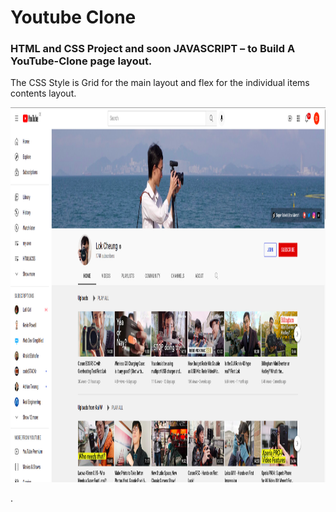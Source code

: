 # Youtube Clone


### HTML and CSS Project and soon JAVASCRIPT – to Build A YouTube-Clone page layout.



The CSS Style is Grid for the main layout and flex for the individual items contents layout.




<img src="./images/youtube-channel.png"  width="1838" height="600"/>



.